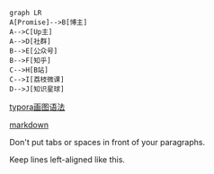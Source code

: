 ```mermaid
graph LR
A[Promise]-->B[博主]
A-->C[Up主]
A-->D[社群]
B-->E[公众号]
B-->F[知乎]
C-->H[B站]
C-->I[荔枝微课]
D-->J[知识星球]
```

[typora画图语法](https://blog.csdn.net/qq_36075612/article/details/118161100)

[markdown](https://markdown.com.cn/basic-syntax/links.html)

<p>Don't put tabs or spaces in front of your paragraphs.</p>Keep lines left-aligned like this.



